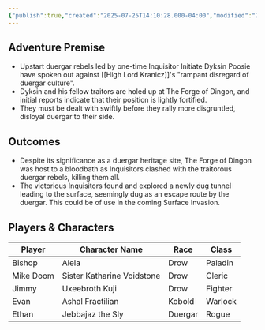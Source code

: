 ```yaml
---
{"publish":true,"created":"2025-07-25T14:10:28.000-04:00","modified":"2025-07-25T11:08:01.477-04:00","published":"2025-07-25T11:08:01.477-04:00","cssclasses":"","DM":"Jordan","Players":["Bishop","Mike Doom","Jimmy","Evan","Ethan"],"Platform":"Roll20"}
---
```


## Adventure Premise
- Upstart duergar rebels led by one-time Inquisitor Initiate Dyksin Poosie have spoken out against [[High Lord Kranicz]]'s "rampant disregard of duergar culture".
- Dyksin and his fellow traitors are holed up at The Forge of Dingon, and initial reports indicate that their position is lightly fortified.
- They must be dealt with swiftly before they rally more disgruntled, disloyal duergar to their side.

## Outcomes
- Despite its significance as a duergar heritage site, The Forge of Dingon was host to a bloodbath as Inquisitors clashed with the traitorous duergar rebels, killing them all.
- The victorious Inquisitors found and explored a newly dug tunnel leading to the surface, seemingly dug as an escape route by the duergar. This could be of use in the coming Surface Invasion.

## Players & Characters
| Player              | Character Name             | Race    | Class   |
| ------------------- | -------------------------- | ------- | ------- |
| Bishop | Alela                      | Drow    | Paladin |
| Mike Doom | Sister Katharine Voidstone | Drow    | Cleric  |
| Jimmy | Uxeebroth Kuji             | Drow    | Fighter |
| Evan | Ashal Fractilian           | Kobold  | Warlock |
| Ethan | Jebbajaz the Sly           | Duergar | Rogue   |
